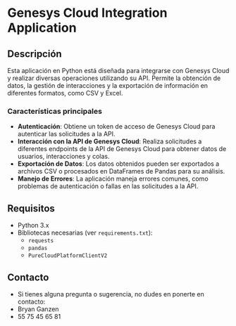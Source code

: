 # Genesys Cloud Integration Application

## Descripción

Esta aplicación en Python está diseñada para integrarse con Genesys Cloud y realizar diversas operaciones utilizando su API. Permite la obtención de datos, la gestión de interacciones y la exportación de información en diferentes formatos, como CSV y Excel.

### Características principales

- **Autenticación**: Obtiene un token de acceso de Genesys Cloud para autenticar las solicitudes a la API.
- **Interacción con la API de Genesys Cloud**: Realiza solicitudes a diferentes endpoints de la API de Genesys Cloud para obtener datos de usuarios, interacciones y colas.
- **Exportación de Datos**: Los datos obtenidos pueden ser exportados a archivos CSV o procesados en DataFrames de Pandas para su análisis.
- **Manejo de Errores**: La aplicación maneja errores comunes, como problemas de autenticación o fallas en las solicitudes a la API.

## Requisitos

- Python 3.x
- Bibliotecas necesarias (ver `requirements.txt`):
  - `requests`
  - `pandas`
  - `PureCloudPlatformClientV2`

## Contacto
- Si tienes alguna pregunta o sugerencia, no dudes en ponerte en contacto:
- Bryan Ganzen
- 55 75 45 65 81
